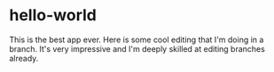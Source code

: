 # hello-world
This is the best app ever. 
Here is some cool editing that I'm doing in a branch. It's very impressive and I'm deeply skilled at editing branches already. 
